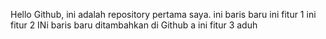 Hello Github, ini adalah repository pertama saya.
ini baris baru
ini fitur 1
ini fitur 2
INi baris baru ditambahkan di Github a
ini fitur 3 aduh